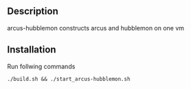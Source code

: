 Description
-------------
arcus-hubblemon constructs arcus and hubblemon on one vm

Installation
-------------

Run follwing commands
<pre><code>./build.sh && ./start_arcus-hubblemon.sh</code></pre>

